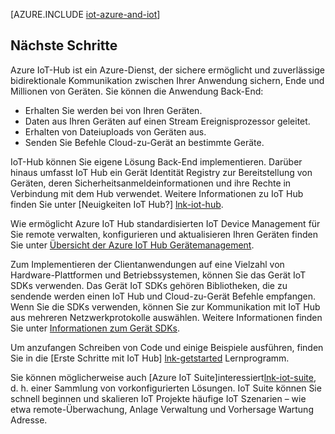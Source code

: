 <properties
 pageTitle="Azure-Lösungen für Internet der Dinge | Microsoft Azure"
 description="Einen Überblick über IoT auf Azure, einschließlich einer Stichprobe Lösungsarchitektur und deren Bedeutung Azure IoT Hub, Geräte-SDKs und vorkonfigurierten Lösungen"
 services="iot-hub"
 documentationCenter=""
 authors="dominicbetts"
 manager="timlt"
 editor=""/>

<tags
 ms.service="iot-hub"
 ms.devlang="na"
 ms.topic="get-started-article"
 ms.tgt_pltfrm="na"
 ms.workload="na"
 ms.date="10/05/2016"
 ms.author="dobett"/>

[AZURE.INCLUDE [iot-azure-and-iot](../../includes/iot-azure-and-iot.md)]

## <a name="next-steps"></a>Nächste Schritte

Azure IoT-Hub ist ein Azure-Dienst, der sichere ermöglicht und zuverlässige bidirektionale Kommunikation zwischen Ihrer Anwendung sichern, Ende und Millionen von Geräten. Sie können die Anwendung Back-End:

- Erhalten Sie werden bei von Ihren Geräten.
- Daten aus Ihren Geräten auf einen Stream Ereignisprozessor geleitet.
- Erhalten von Dateiuploads von Geräten aus.
- Senden Sie Befehle Cloud-zu-Gerät an bestimmte Geräte.

IoT-Hub können Sie eigene Lösung Back-End implementieren. Darüber hinaus umfasst IoT Hub ein Gerät Identität Registry zur Bereitstellung von Geräten, deren Sicherheitsanmeldeinformationen und ihre Rechte in Verbindung mit dem Hub verwendet. Weitere Informationen zu IoT Hub finden Sie unter [Neuigkeiten IoT Hub?] [lnk-iot-hub].

Wie ermöglicht Azure IoT Hub standardisierten IoT Device Management für Sie remote verwalten, konfigurieren und aktualisieren Ihren Geräten finden Sie unter [Übersicht der Azure IoT Hub Gerätemanagement][lnk-device-management].

Zum Implementieren der Clientanwendungen auf eine Vielzahl von Hardware-Plattformen und Betriebssystemen, können Sie das Gerät IoT SDKs verwenden. Das Gerät IoT SDKs gehören Bibliotheken, die zu sendende werden einen IoT Hub und Cloud-zu-Gerät Befehle empfangen. Wenn Sie die SDKs verwenden, können Sie zur Kommunikation mit IoT Hub aus mehreren Netzwerkprotokolle auswählen. Weitere Informationen finden Sie unter [Informationen zum Gerät SDKs][lnk-device-sdks].

Um anzufangen Schreiben von Code und einige Beispiele ausführen, finden Sie in die [Erste Schritte mit IoT Hub] [ lnk-getstarted] Lernprogramm.

Sie können möglicherweise auch [Azure IoT Suite]interessiert[lnk-iot-suite], d. h. einer Sammlung von vorkonfigurierten Lösungen. IoT Suite können Sie schnell beginnen und skalieren IoT Projekte häufige IoT Szenarien – wie etwa remote-Überwachung, Anlage Verwaltung und Vorhersage Wartung Adresse.

[lnk-getstarted]: iot-hub-csharp-csharp-getstarted.md
[lnk-device-sdks]: https://github.com/Azure/azure-iot-sdks/blob/master/readme.md
[lnk-iot-hub]: iot-hub-what-is-iot-hub.md
[lnk-iot-suite]: https://azure.microsoft.com/documentation/suites/iot-suite/
[lnk-iotdev]: https://azure.microsoft.com/develop/iot/
[lnk-device-management]: iot-hub-device-management-overview.md